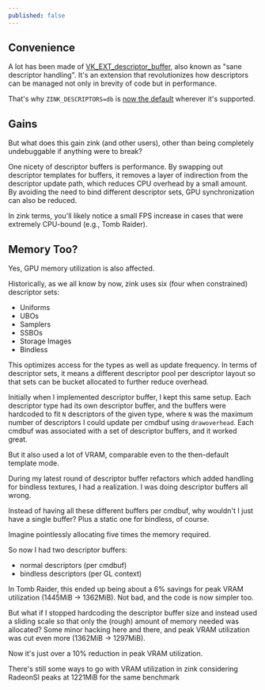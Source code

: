 ```yaml
---
published: false
---
```

## Convenience

A lot has been made of [VK_EXT_descriptor_buffer](https://www.khronos.org/blog/vk-ext-descriptor-buffer), also known as "sane descriptor handling". It's an extension that revolutionizes how descriptors can be managed not only in brevity of code but in performance.

That's why `ZINK_DESCRIPTORS=db` is [now the default](https://gitlab.freedesktop.org/mesa/mesa/-/merge_requests/21398) wherever it's supported.

## Gains
But what does this gain zink (and other users), other than being completely undebuggable if anything were to break?

One nicety of descriptor buffers is performance. By swapping out descriptor templates for buffers, it removes a layer of indirection from the descriptor update path, which reduces CPU overhead by a small amount. By avoiding the need to bind different descriptor sets, GPU synchronization can also be reduced.

In zink terms, you'll likely notice a small FPS increase in cases that were extremely CPU-bound (e.g., Tomb Raider).

## Memory Too?
Yes, GPU memory utilization is also affected.

Historically, as we all know by now, zink uses six (four when constrained) descriptor sets:
* Uniforms
* UBOs
* Samplers
* SSBOs
* Storage Images
* Bindless

This optimizes access for the types as well as update frequency. In terms of descriptor sets, it means a different descriptor pool per descriptor layout so that sets can be bucket allocated to further reduce overhead.

Initially when I implemented descriptor buffer, I kept this same setup. Each descriptor type had its own descriptor buffer, and the buffers were hardcoded to fit `N` descriptors of the given type, where `N` was the maximum number of descriptors I could update per cmdbuf using `drawoverhead`. Each cmdbuf was associated with a set of descriptor buffers, and it worked great.

But it also used a lot of VRAM, comparable even to the then-default template mode.

During my latest round of descriptor buffer refactors which added handling for bindless textures, I had a realization. I was doing descriptor buffers all wrong.

Instead of having all these different buffers per cmdbuf, why wouldn't I just have a single buffer? Plus a static one for bindless, of course.

Imagine pointlessly allocating five times the memory required.

So now I had two descriptor buffers:
* normal descriptors (per cmdbuf)
* bindless descriptors (per GL context)

In Tomb Raider, this ended up being about a 6% savings for peak VRAM utilization (1445MiB -> 1362MiB). Not bad, and the code is now simpler too.

But what if I stopped hardcoding the descriptor buffer size and instead used a sliding scale so that only the (rough) amount of memory needed was allocated? Some minor hacking here and there, and peak VRAM utilization was cut even more (1362MiB -> 1297MiB).

Now it's just over a 10% reduction in peak VRAM utilization.

There's still some ways to go with VRAM utilization in zink considering RadeonSI peaks at 1221MiB for the same benchmark